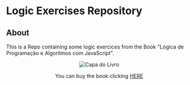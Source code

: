 # Logic Exercises Repository

## About

This is a Repo containing some logic exercices from the Book "Lógica de Programação e Algoritmos com JavaScript". 

<div align = "center">

![Capa do Livro](https://s3.novatec.com.br/capas-ampliadas/capa-ampliada-9788575226568.jpg)

</div>

<div align="center">

You can buy the book clicking [HERE](https://novatec.com.br/livros/logica-programacao-algoritmos-com-javascript/)

</div>